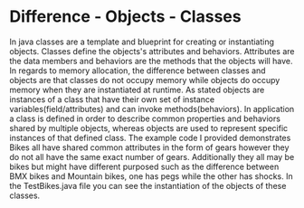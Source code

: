 # Difference - Objects - Classes
  In java classes are a template and blueprint for creating or instantiating objects.  Classes define the objects's attributes and behaviors.  Attributes are the data members and behaviors are the methods that the objects will have.  In regards to memory allocation, the difference between classes and objects are that classes do not occupy memory while objects do occupy memory when they are instantiated at runtime. As stated objects are instances of a class that have their own set of instance variables(field/attributes) and can invoke methods(behaviors). 
  In application a class is defined in order to describe common properties and behaviors shared by multiple objects, whereas objects are used to represent specific instances of that defined class. The example code I provided demonstrates Bikes all have shared common attributes in the form of gears however they do not all have the same exact number of gears.  Additionally they all may be bikes but might have different purposed such as the difference between BMX bikes and Mountain bikes, one has pegs while the other has shocks.  In the TestBikes.java file you can see the instantiation of the objects of these classes. 
